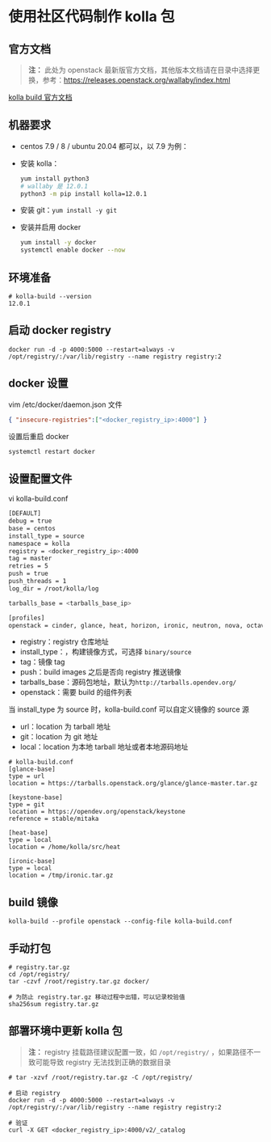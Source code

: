 # 使用社区代码制作 kolla 包

## 官方文档

> **注：** 此处为 openstack 最新版官方文档，其他版本文档请在目录中选择更换，参考：<https://releases.openstack.org/wallaby/index.html>

[kolla build 官方文档](https://docs.openstack.org/kolla/latest/admin/image-building.html)

## 机器要求

- centos 7.9 / 8 / ubuntu 20.04 都可以，以 7.9 为例：
- 安装 kolla：

    ```bash
    yum install python3
    # wallaby 是 12.0.1
    python3 -m pip install kolla=12.0.1
    ```

- 安装 git：`yum install -y git`
- 安装并启用 docker

    ```bash
    yum install -y docker
    systemctl enable docker --now
    ```

## 环境准备

```console
# kolla-build --version
12.0.1
```

## 启动 docker registry

```console
docker run -d -p 4000:5000 --restart=always -v /opt/registry/:/var/lib/registry --name registry registry:2
```

## docker 设置

vim /etc/docker/daemon.json 文件

```json
{ "insecure-registries":["<docker_registry_ip>:4000"] }
```

设置后重启 docker

```bash
systemctl restart docker
```

## 设置配置文件

vi kolla-build.conf

```bash
[DEFAULT]
debug = true
base = centos
install_type = source
namespace = kolla
registry = <docker_registry_ip>:4000
tag = master
retries = 5
push = true
push_threads = 1
log_dir = /root/kolla/log

tarballs_base = <tarballs_base_ip>

[profiles]
openstack = cinder, glance, heat, horizon, ironic, neutron, nova, octavia, placement, keystone
```

- registry：registry 仓库地址
- install_type：，构建镜像方式，可选择 `binary/source`
- tag：镜像 tag
- push：build images 之后是否向 registry 推送镜像
- tarballs_base：源码包地址，默认为`http://tarballs.opendev.org/`
- openstack：需要 build 的组件列表

当 install_type 为 source 时，kolla-build.conf 可以自定义镜像的 source 源

- url：location 为 tarball 地址
- git：location 为 git 地址
- local：location 为本地 tarball 地址或者本地源码地址

```
# kolla-build.conf
[glance-base]
type = url
location = https://tarballs.openstack.org/glance/glance-master.tar.gz

[keystone-base]
type = git
location = https://opendev.org/openstack/keystone
reference = stable/mitaka

[heat-base]
type = local
location = /home/kolla/src/heat

[ironic-base]
type = local
location = /tmp/ironic.tar.gz
```

## build 镜像

```console
kolla-build --profile openstack --config-file kolla-build.conf
```

## 手动打包

```console
# registry.tar.gz
cd /opt/registry/
tar -czvf /root/registry.tar.gz docker/

# 为防止 registry.tar.gz 移动过程中出错，可以记录校验值
sha256sum registry.tar.gz
```

## 部署环境中更新 kolla 包

> **注：** registry 挂载路径建议配置一致，如 `/opt/registry/` ，如果路径不一致可能导致 registry 无法找到正确的数据目录

```console
# tar -xzvf /root/registry.tar.gz -C /opt/registry/

# 启动 registry
docker run -d -p 4000:5000 --restart=always -v /opt/registry/:/var/lib/registry --name registry registry:2

# 验证
curl -X GET <docker_registry_ip>:4000/v2/_catalog
```


